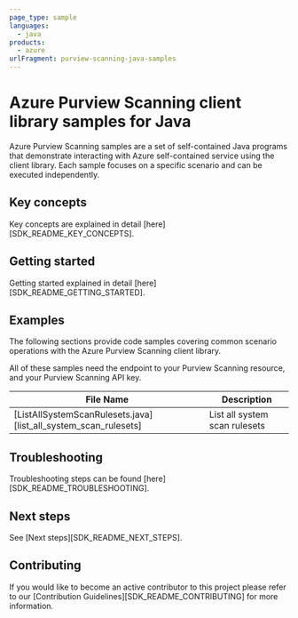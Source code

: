 ```yaml
---
page_type: sample
languages:
  - java
products:
  - azure
urlFragment: purview-scanning-java-samples
---
```


# Azure Purview Scanning client library samples for Java

Azure Purview Scanning samples are a set of self-contained Java programs that demonstrate interacting with Azure self-contained service using the client library. Each sample focuses on a specific scenario and can be executed independently.

## Key concepts

Key concepts are explained in detail [here][SDK_README_KEY_CONCEPTS].

## Getting started

Getting started explained in detail [here][SDK_README_GETTING_STARTED].

## Examples

The following sections provide code samples covering common scenario operations with the Azure Purview Scanning client library.

All of these samples need the endpoint to your Purview Scanning resource, and your Purview Scanning API key.

|**File Name**|**Description**|
|----------------|-------------|
|[ListAllSystemScanRulesets.java][list_all_system_scan_rulesets]|List all system scan rulesets|

## Troubleshooting

Troubleshooting steps can be found [here][SDK_README_TROUBLESHOOTING].

## Next steps

See [Next steps][SDK_README_NEXT_STEPS].

## Contributing

If you would like to become an active contributor to this project please refer to our [Contribution Guidelines][SDK_README_CONTRIBUTING] for more information.

<!-- LINKS -->
<!-- [SDK_README_CONTRIBUTING]: https://github.com/Azure/azure-sdk-for-java/blob/main/sdk/purview/azure-analytics-purview-scanning/README.md#contributing -->
<!-- [SDK_README_GETTING_STARTED]: https://github.com/Azure/azure-sdk-for-java/blob/main/sdk/purview/azure-analytics-purview-scanning/README.md#getting-started -->
<!-- [SDK_README_TROUBLESHOOTING]: https://github.com/Azure/azure-sdk-for-java/blob/main/sdk/purview/azure-analytics-purview-scanning/README.md#troubleshooting -->
<!-- [SDK_README_KEY_CONCEPTS]: https://github.com/Azure/azure-sdk-for-java/blob/main/sdk/purview/azure-analytics-purview-scanning/README.md#key-concepts -->
<!-- [SDK_README_DEPENDENCY]: https://github.com/Azure/azure-sdk-for-java/blob/main/sdk/purview/azure-analytics-purview-scanning/README.md#include-the-package -->
<!-- [SDK_README_NEXT_STEPS]: https://github.com/Azure/azure-sdk-for-java/blob/main/sdk/purview/azure-analytics-purview-scanning/README.md#next-steps -->
<!-- [list_all_system_scan_rulesets]: https://github.com/Azure/azure-sdk-for-java/blob/main/sdk/purview/azure-analytics-purview-scanning/src/samples/java/com/azure/analytics/purview/scanning/ListAllSystemScanRulesets.java -->